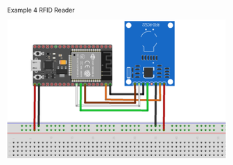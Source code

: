 Example 4 RFID Reader




![alt text](https://github.com/ajiybanesij/ESP32-Examples/blob/master/Example4/Circuit.png)

